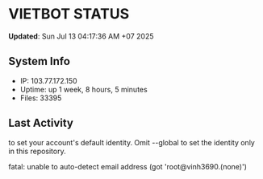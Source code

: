 # VIETBOT STATUS
**Updated**: Sun Jul 13 04:17:36 AM +07 2025

## System Info
- IP: 103.77.172.150
- Uptime: up 1 week, 8 hours, 5 minutes
- Files: 33395

## Last Activity

to set your account's default identity.
Omit --global to set the identity only in this repository.

fatal: unable to auto-detect email address (got 'root@vinh3690.(none)')
